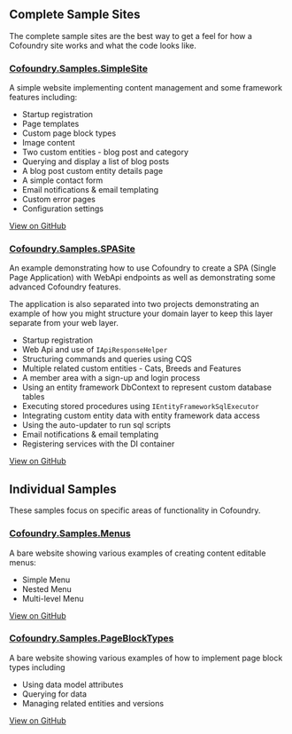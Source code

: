 ## Complete Sample Sites

The complete sample sites are the best way to get a feel for how a Cofoundry site works and what the code looks like. 

### [Cofoundry.Samples.SimpleSite](https://github.com/cofoundry-cms/Cofoundry.Samples.SimpleSite)

A simple website implementing content management and some framework features including:

- Startup registration
- Page templates
- Custom page block types
- Image content
- Two custom entities - blog post and category
- Querying and display a list of blog posts
- A blog post custom entity details page
- A simple contact form
- Email notifications & email templating
- Custom error pages
- Configuration settings

[View on GitHub](https://github.com/cofoundry-cms/Cofoundry.Samples.SimpleSite)


### [Cofoundry.Samples.SPASite](https://github.com/cofoundry-cms/Cofoundry.Samples.SPASite)

An example demonstrating how to use Cofoundry to create a SPA (Single Page Application) with WebApi endpoints as well as demonstrating some advanced Cofoundry features.

The application is also separated into two projects demonstrating an example of how you might structure your domain layer to keep this layer separate from your web layer.

- Startup registration
- Web Api and use of `IApiResponseHelper`
- Structuring commands and queries using CQS 
- Multiple related custom entities - Cats, Breeds and Features
- A member area with a sign-up and login process
- Using an entity framework DbContext to represent custom database tables
- Executing stored procedures using `IEntityFrameworkSqlExecutor`
- Integrating custom entity data with entity framework data access
- Using the auto-updater to run sql scripts
- Email notifications & email templating
- Registering services with the DI container

[View on GitHub](https://github.com/cofoundry-cms/Cofoundry.Samples.SPASite)

## Individual Samples

These samples focus on specific areas of functionality in Cofoundry.

### [Cofoundry.Samples.Menus](https://github.com/cofoundry-cms/Cofoundry.Samples.Menus)

A bare website showing various examples of creating content editable menus:

- Simple Menu
- Nested Menu
- Multi-level Menu

[View on GitHub](https://github.com/cofoundry-cms/Cofoundry.Samples.Menus)

### [Cofoundry.Samples.PageBlockTypes](https://github.com/cofoundry-cms/Cofoundry.Samples.PageBlockTypes)

A bare website showing various examples of how to implement page block types including

- Using data model attributes
- Querying for data
- Managing related entities and versions

[View on GitHub](https://github.com/cofoundry-cms/Cofoundry.Samples.PageBlockTypes)
